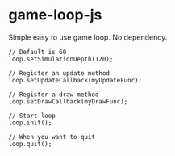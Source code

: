 # game-loop-js
Simple easy to use game loop. No dependency.

```
// Default is 60
loop.setSimulationDepth(120);

// Register an update method
loop.setUpdateCallback(myUpdateFunc);

// Register a draw method
loop.setDrawCallback(myDrawFunc);

// Start loop
loop.init();

// When you want to quit
loop.quit();
```
